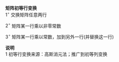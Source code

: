 **矩阵初等行变换**    
 $1^\circ$  交换矩阵任意两行    
    
 $2^\circ$  矩阵某一行乘以非零常数    
    
 $3^\circ$  矩阵某一行乘以常数，加到另外一行(并替换这一行)    
    
**说明**    
1 初等行变换来源：高斯消元法；推广到初等列变换    
